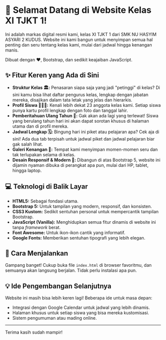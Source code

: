 # 👋 Selamat Datang di Website Kelas XI TJKT 1!

Ini adalah markas digital resmi kami, kelas XI TJKT 1 dari SMK NU HASYIM ASYARI 2 KUDUS. Website ini kami bangun untuk menyimpan semua hal penting dan seru tentang kelas kami, mulai dari jadwal hingga kenangan manis.

Dibuat dengan ❤️, Bootstrap, dan sedikit keajaiban JavaScript.

## ✨ Fitur Keren yang Ada di Sini

*   **Struktur Kelas 🏛️:** Penasaran siapa saja yang jadi "petinggi" di kelas? Di sini kamu bisa lihat daftar pengurus kelas, lengkap dengan jabatan mereka, disajikan dalam tata letak yang jelas dan hierarkis.
*   **Profil Siswa 🧑‍🤝‍🧑:** Kenali lebih dekat 23 anggota kelas kami. Setiap siswa punya kartu profil lengkap dengan foto dan tanggal lahir.
*   **Pemberitahuan Ulang Tahun 🎂:** Gak akan ada lagi yang terlewat! Siswa yang berulang tahun hari ini akan dapat sorotan khusus di halaman utama dan di profil mereka.
*   **Jadwal Lengkap 🗓️:** Bingung hari ini piket atau pelajaran apa? Cek aja di sini! Ada dua tab terpisah untuk jadwal piket dan jadwal pelajaran biar gak salah lihat.
*   **Galeri Kenangan 📸:** Tempat kami menyimpan momen-momen seru dan tak terlupakan selama di kelas.
*   **Desain Responsif & Modern 📱:** Dibangun di atas Bootstrap 5, website ini dijamin nyaman dibuka di perangkat apa pun, mulai dari HP, tablet, hingga laptop.

## 💻 Teknologi di Balik Layar

*   **HTML5:** Sebagai fondasi utama.
*   **Bootstrap 5:** Untuk tampilan yang modern, responsif, dan konsisten.
*   **CSS3 Kustom:** Sedikit sentuhan personal untuk mempercantik tampilan Bootstrap.
*   **JavaScript (Vanilla):** Menghidupkan semua fitur dinamis di website ini tanpa _framework_ berat.
*   **Font Awesome:** Untuk ikon-ikon cantik yang informatif.
*   **Google Fonts:** Memberikan sentuhan tipografi yang lebih elegan.

## 🚀 Cara Menjalankan

Gampang banget! Cukup buka file `index.html` di browser favoritmu, dan semuanya akan langsung berjalan. Tidak perlu instalasi apa pun.

## 💡 Ide Pengembangan Selanjutnya

Website ini masih bisa lebih keren lagi! Beberapa ide untuk masa depan:
*   Integrasi dengan Google Calendar untuk jadwal yang lebih dinamis.
*   Halaman khusus untuk setiap siswa yang bisa mereka kustomisasi.
*   Sistem pengumuman atau mading online.

---

Terima kasih sudah mampir!
